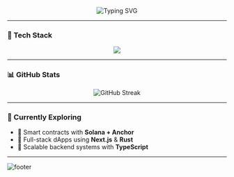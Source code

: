 <p align="center">
  <img src="https://readme-typing-svg.demolab.com?font=Fira+Code&duration=2000&pause=1000&color=00f2fe&center=true&vCenter=true&width=450&lines=Frontend+%2B+Backend+Developer;Solana+Blockchain+Builder;Smart+Contract+Explorer;Always+Learning+%F0%9F%9A%80" alt="Typing SVG" />
</p>

---

### 🧰 Tech Stack

<p align="center">
  <img src="https://skillicons.dev/icons?i=ts,js,react,nextjs,solidity,rust,nodejs,express,tailwind,git,github,vscode,postgresql,mongodb" />
</p>

---

### 📊 GitHub Stats

<p align="center">
  <img src="https://streak-stats.demolab.com?user=gfacundo12&theme=react&hide_border=true" alt="GitHub Streak" />
</p>

---

### 🌱 Currently Exploring

- 🔹 Smart contracts with **Solana + Anchor**
- 🔹 Full-stack dApps using **Next.js** & **Rust**
- 🔹 Scalable backend systems with **TypeScript**

---


<!-- 🌊 Footer -->
![footer](https://capsule-render.vercel.app/api?section=footer&color=0:00f2fe,100:4facfe&type=waving&height=120)

